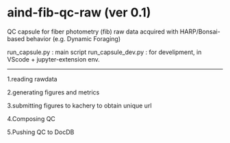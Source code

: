 # aind-fib-qc-raw (ver 0.1)

QC capsule for fiber photometry (fib) raw data acquired with HARP/Bonsai-based behavior (e.g. Dynamic Foraging)

run_capsule.py : main script
run_capsule_dev.py : for develipment, in VScode + jupyter-extension env.


___
1.reading rawdata

2.generating figures and metrics

3.submitting figures to kachery to obtain unique url

4.Composing QC

5.Pushing QC to DocDB

